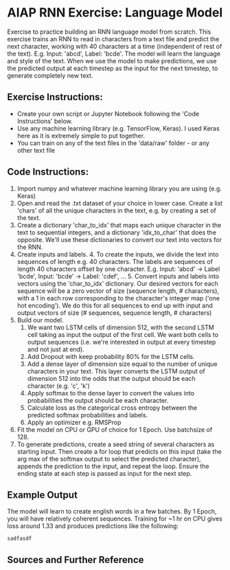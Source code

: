 # AIAP RNN Exercise: Language Model
Exercise to practice building an RNN language model from scratch. This exercise trains an RNN to read in characters from a text file and predict the next character, working with 40 characters at a time (independent of rest of the text). E.g. Input: 'abcd', Label: 'bcde'.
The model will learn the language and style of the text.  When we use the model to make predictions, we use the predicted output at each timestep as the input for the next timestep, to generate completely new text.

## Exercise Instructions:
* Create your own script or Jupyter Notebook following the 'Code Instructions' below.
* Use any machine learning library (e.g. TensorFlow, Keras). I used Keras here as it is extremely simple to put together.
* You can train on any of the text files in the 'data/raw' folder - or any other text file 

## Code Instructions:
1. Import numpy and whatever machine learning library you are using (e.g. Keras)
2. Open and read the .txt dataset of your choice in lower case. Create a list 'chars' of all the unique characters in the text, e.g. by creating a set of the text.  
3. Create a dictionary 'char_to_idx' that maps each unique character in the text to sequential integers, and a dictionary 'idx_to_char' that does the opposite. We'll use these dictionaries to convert our text into vectors for the RNN.
3. Create inputs and labels. 
	4. To create the inputs, we divide the text into sequences of length e.g. 40 characters. The labels are sequences of length 40 characters offset by one character.  E.g. Input: 'abcd' -> Label 'bcde', Input: 'bcde' -> Label: 'cdef', ...
	5. Convert inputs and labels into vectors using the 'char_to_idx' dictionary. Our desired vectors for each sequence will be a zero vector of size (sequence length, # characters), with a 1 in each row corresponding to the character's integer map ('one hot encoding'). We do this for all sequences to end up with input and output vectors of size (# sequences, sequence length, # characters)  
6. Build our model. 
	1. We want two LSTM cells of dimension 512, with the second LSTM cell taking as input the output of the first cell.  We want both cells to output sequences (i.e. we're interested in output at every timestep and not just at end).
	1. Add Dropout with keep probability 80% for the LSTM cells.
	1. Add a dense layer of dimension size equal to the number of unique characters in your text. This layer converts the LSTM output of dimension 512 into the odds that the output should be each character (e.g. 'c', 'k')
	1. Apply softmax to the dense layer to convert the values into probabilities the output should be each character.
	1. Calculate loss as the categorical cross entropy between the predicted softmax probabilities and labels.
	1. Apply an optimizer e.g. RMSProp
7. Fit the model on CPU or GPU of choice for 1 Epoch. Use batchsize of 128.  
8. To generate predictions, create a seed string of several characters as starting input. Then create a for loop that predicts on this input (take the arg max of the softmax output to select the predicted character), appends the prediction to the input, and repeat the loop.  Ensure the ending state at each step is passed as input for the next step.   

## Example Output
The model will learn to create english words in a few batches. By 1 Epoch, you will have relatively coherent sequences. Training for ~1 hr on CPU gives loss around 1.33 and produces predictions like the following:  
```
sadfasdf
```
## Sources and Further Reference
